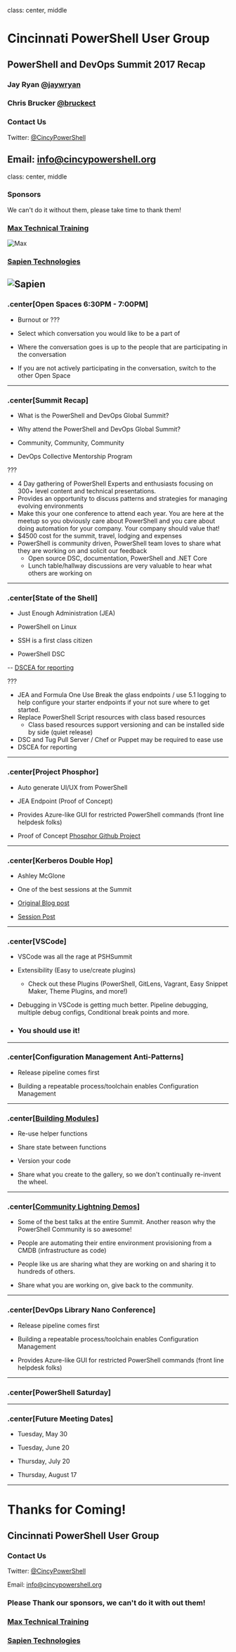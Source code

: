 class: center, middle
# Cincinnati PowerShell User Group

## PowerShell and DevOps Summit 2017 Recap
### Jay Ryan [@jaywryan](https://twitter.com/jaywryan)
### Chris Brucker [@bruckect](https://twitter.com/bruckect)

### Contact Us
Twitter: [@CincyPowerShell](http://twitter.com/CincyPowerShell)

Email: [info@cincypowershell.org](mailto:info@cincypowershell.org)
---

class: center, middle
### Sponsors
We can't do it without them, please take time to thank them!

### [Max Technical Training](https://www.maxtrain.com)

![Max](https://encrypted-tbn3.gstatic.com/images?q=tbn:ANd9GcQuaqRB4FW7Qj0M13L89PEIBujcCyh4mxdao95vVCAH6oSXb6Nb)

### [Sapien Technologies](http://www.sapien.com)

![Sapien](http://cincypowershell.org/img/sapien.jpeg)
---


### .center[Open Spaces 6:30PM - 7:00PM]

- Burnout or ???

- Select which conversation you would like to be a part of

- Where the conversation goes is up to the people that are participating in the conversation

- If you are not actively participating in the conversation, switch to the other Open Space
---

### .center[Summit Recap]

- What is the PowerShell and DevOps Global Summit?

- Why attend the PowerShell and DevOps Global Summit?

- Community, Community, Community

- DevOps Collective Mentorship Program

???
- 4 Day gathering of PowerShell Experts and enthusiasts focusing on 300+ level content and technical presentations.
- Provides an opportunity to discuss patterns and strategies for managing evolving environments
- Make this your one conference to attend each year. You are here at the meetup so you obviously care about PowerShell and you care about doing automation for your company. Your company should value that!
- $4500 cost for the summit, travel, lodging and expenses
- PowerShell is community driven, PowerShell team loves to share what they are working on and solicit our feedback
	- Open source DSC, documentation, PowerShell and .NET Core
	- Lunch table/hallway discussions are very valuable to hear what others are working on
---

### .center[State of the Shell]

- Just Enough Administration (JEA)

- PowerShell on Linux

- SSH is a first class citizen

- PowerShell DSC

-- [DSCEA for reporting](https://blogs.technet.microsoft.com/ralphkyttle/2017/03/21/introducing-dscea/)

???
- JEA and Formula One
	Use Break the glass endpoints / use 5.1 logging to help configure your starter endpoints if your not sure where to get started.
- Replace PowerShell Script resources with class based resources
	- Class based resources support versioning and can be installed side by side (quiet release)
- DSC and Tug Pull Server / Chef or Puppet may be required to ease use
- DSCEA for reporting
---

### .center[Project Phosphor]

- Auto generate UI/UX from PowerShell

- JEA Endpoint (Proof of Concept)

- Provides Azure-like GUI for restricted PowerShell commands (front line helpdesk folks)

- Proof of Concept [Phosphor Github Project](https://github.com/PowerShell/Phosphor)
---

### .center[Kerberos Double Hop]

- Ashley McGlone

- One of the best sessions at the Summit

- [Original Blog post](https://blogs.technet.microsoft.com/ashleymcglone/2016/08/30/powershell-remoting-kerberos-double-hop-solved-securely/)

- [Session Post](https://blogs.technet.microsoft.com/ashleymcglone/2017/04/12/powershell-remoting-and-kerberos-double-hop-old-problem-new-secure-solution/)
---

### .center[VSCode]

- VSCode was all the rage at PSHSummit

- Extensibility (Easy to use/create plugins)
	-	Check out these Plugins (PowerShell, GitLens, Vagrant, Easy Snippet Maker, Theme Plugins, and more!)

- Debugging in VSCode is getting much better.  Pipeline debugging, multiple debug configs, Conditional break points and more.

- ### You should use it!
---

### .center[Configuration Management Anti-Patterns]

- Release pipeline comes first

- Building a repeatable process/toolchain enables Configuration Management

---

### .center[[Building Modules](https://github.com/RamblingCookieMonster/WritingModules)]

- Re-use helper functions

- Share state between functions

- Version your code

- Share what you create to the gallery, so we don't continually re-invent the wheel.
---

### .center[[Community Lightning Demos](https://github.com/devops-collective-inc/summit-materials#community-lightning-demos)]

- Some of the best talks at the entire Summit. Another reason why the PowerShell Community is so awesome!

- People are automating their entire environment provisioning from a CMDB (infrastructure as code)

- People like us are sharing what they are working on and sharing it to hundreds of others.

- Share what you are working on, give back to the community.
---

### .center[DevOps Library Nano Conference]

- Release pipeline comes first

- Building a repeatable process/toolchain enables Configuration Management

- Provides Azure-like GUI for restricted PowerShell commands (front line helpdesk folks)
---

### .center[PowerShell Saturday]

---

### .center[Future Meeting Dates]

- Tuesday, May 30

- Tuesday, June 20

- Thursday, July 20

- Thursday, August 17
---

# Thanks for Coming!

## Cincinnati PowerShell User Group

### Contact Us

Twitter: [@CincyPowerShell](http://twitter.com/CincyPowerShell)

Email: [info@cincypowershell.org](mailto:info@cincypowershell.org)

### Please Thank our sponsors, we can't do it with out them!

### [Max Technical Training](https://www.maxtrain.com)

### [Sapien Technologies](http://www.sapien.com)
